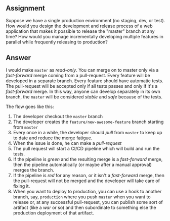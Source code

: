 ## Assignment

Suppose we have a single production environment (no staging, dev, or test). 
How would you design the development and release process of a web application that makes it possible to release the "master" branch at any time? 
How would you manage incrementally developing multiple features in parallel while frequently releasing to production?

## Answer

I would make `master` as *read-only*.
You can merge on to master only via a *fast-forward* merge coming from a pull-request.
Every feature will be developed in a separate branch.
Every feature should have automatic tests.
The pull-request will be accepted only if all tests passes and only if it's a *fast-forward* merge.
In this way, anyone can develop separately in its own branch, the `master` will be considered *stable* and *safe* because of the tests.

The flow goes like this:

1. The developer checkout the `master` branch
2. The developer creates the `feature/new-awesome-feature` branch starting from `master`
3. Every once in a while, the developer should *pull* from `master` to keep up to date and reduce the merge fatigue.
4. When the issue is done, he can make a *pull-request*
5. The pull request will start a CI/CD pipeline which will build and run the tests.
6. If the pipeline is *green* and the resulting merge is a *fast-forward* merge, then the pipeline automatically (or maybe after a manual approval) merges the branch.
7. If the pipeline is *red* for any reason, or it isn't a *fast-forward* merge, then the pull-request will not be merged and the developer will take care of fixing it.
8. When you want to deploy to production, you can use a hook to another branch, say, `production` where you push `master` when you want to release or, at any successful pull-request, 
   you can publish some sort of artifact (like a *war* or so) and then subordinate to something else the production deployment of that artifact.
